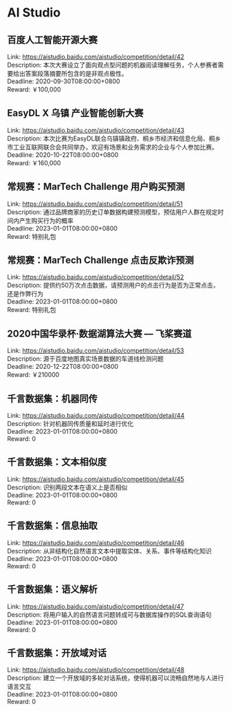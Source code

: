 # AI Studio



## 百度人工智能开源大赛

Link: https://aistudio.baidu.com/aistudio/competition/detail/42  
Description: 本次大赛设立了面向观点型问题的机器阅读理解任务，个人参赛者需要给出答案段落摘要所包含的是非观点极性。  
Deadline: 2020-09-30T08:00:00+0800  
Reward: ￥100,000  


## EasyDL X 乌镇 产业智能创新大赛

Link: https://aistudio.baidu.com/aistudio/competition/detail/43  
Description: 本次比赛为EasyDL联合乌镇镇政府、桐乡市经济和信息化局、桐乡市工业互联网联合会共同举办，欢迎有场景和业务需求的企业与个人参加比赛。  
Deadline: 2020-10-22T08:00:00+0800  
Reward: ￥160,000  


## 常规赛：MarTech Challenge 用户购买预测

Link: https://aistudio.baidu.com/aistudio/competition/detail/51  
Description: 通过品牌商家的历史订单数据构建预测模型，预估用户人群在规定时间内产生购买行为的概率  
Deadline: 2023-01-01T08:00:00+0800  
Reward: 特别礼包  


## 常规赛：MarTech Challenge 点击反欺诈预测

Link: https://aistudio.baidu.com/aistudio/competition/detail/52  
Description: 提供约50万次点击数据，请预测用户的点击行为是否为正常点击，还是作弊行为  
Deadline: 2023-01-01T08:00:00+0800  
Reward: 特别礼包  


## 2020中国华录杯·数据湖算法大赛 — 飞桨赛道

Link: https://aistudio.baidu.com/aistudio/competition/detail/53  
Description: 源于百度地图真实场景数据的车道线检测问题  
Deadline: 2020-12-22T08:00:00+0800  
Reward: ￥210000  


## 千言数据集：机器同传

Link: https://aistudio.baidu.com/aistudio/competition/detail/44  
Description: 针对机器同传质量和延时进行优化  
Deadline: 2023-01-01T08:00:00+0800  
Reward: 0  


## 千言数据集：文本相似度

Link: https://aistudio.baidu.com/aistudio/competition/detail/45  
Description: 识别两段文本在语义上是否相似  
Deadline: 2023-01-01T08:00:00+0800  
Reward: 0  


## 千言数据集：信息抽取

Link: https://aistudio.baidu.com/aistudio/competition/detail/46  
Description: 从非结构化自然语言文本中提取实体、关系、事件等结构化知识  
Deadline: 2023-01-01T08:00:00+0800  
Reward: 0  


## 千言数据集：语义解析

Link: https://aistudio.baidu.com/aistudio/competition/detail/47  
Description: 将用户输入的自然语言问题转成可与数据库操作的SQL查询语句  
Deadline: 2023-01-01T08:00:00+0800  
Reward: 0  


## 千言数据集：开放域对话

Link: https://aistudio.baidu.com/aistudio/competition/detail/48  
Description: 建立一个开放域的多轮对话系统，使得机器可以流畅自然地与人进行语言交互  
Deadline: 2023-01-01T08:00:00+0800  
Reward: 0  

